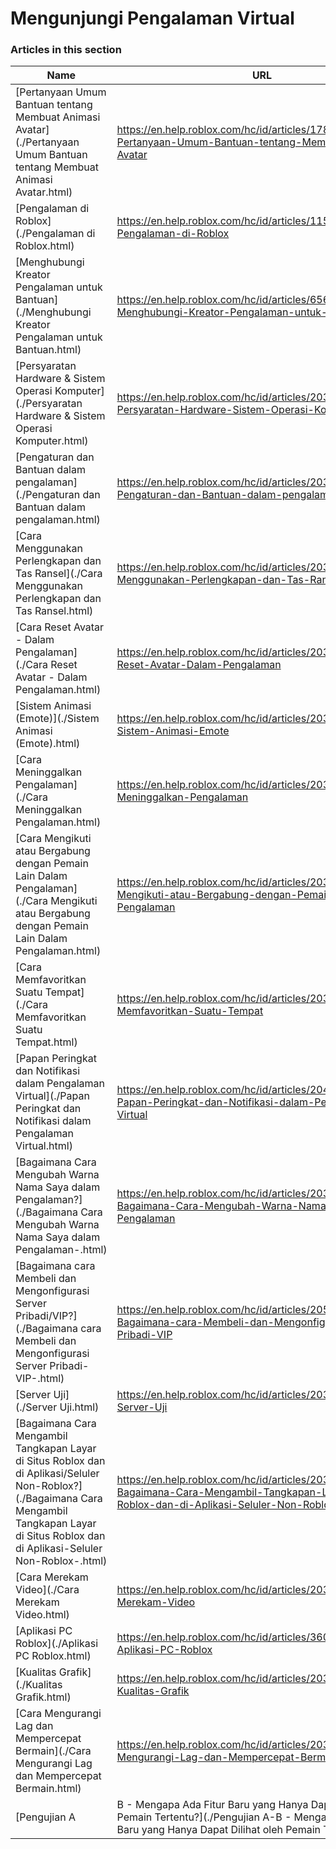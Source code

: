 # Mengunjungi Pengalaman Virtual  
### Articles in this section
Name|URL
-|-
[Pertanyaan Umum Bantuan tentang Membuat Animasi Avatar](./Pertanyaan Umum Bantuan tentang Membuat Animasi Avatar.html) |https://en.help.roblox.com/hc/id/articles/17877687557396-Pertanyaan-Umum-Bantuan-tentang-Membuat-Animasi-Avatar
[Pengalaman di Roblox](./Pengalaman di Roblox.html) |https://en.help.roblox.com/hc/id/articles/115004734603-Pengalaman-di-Roblox
[Menghubungi Kreator Pengalaman untuk Bantuan](./Menghubungi Kreator Pengalaman untuk Bantuan.html) |https://en.help.roblox.com/hc/id/articles/6566665691924-Menghubungi-Kreator-Pengalaman-untuk-Bantuan
[Persyaratan Hardware & Sistem Operasi Komputer](./Persyaratan Hardware & Sistem Operasi Komputer.html) |https://en.help.roblox.com/hc/id/articles/203312800-Persyaratan-Hardware-Sistem-Operasi-Komputer
[Pengaturan dan Bantuan dalam pengalaman](./Pengaturan dan Bantuan dalam pengalaman.html) |https://en.help.roblox.com/hc/id/articles/203314230-Pengaturan-dan-Bantuan-dalam-pengalaman
[Cara Menggunakan Perlengkapan dan Tas Ransel](./Cara Menggunakan Perlengkapan dan Tas Ransel.html) |https://en.help.roblox.com/hc/id/articles/203314280-Cara-Menggunakan-Perlengkapan-dan-Tas-Ransel
[Cara Reset Avatar - Dalam Pengalaman](./Cara Reset Avatar - Dalam Pengalaman.html) |https://en.help.roblox.com/hc/id/articles/203314290-Cara-Reset-Avatar-Dalam-Pengalaman
[Sistem Animasi (Emote)](./Sistem Animasi (Emote).html) |https://en.help.roblox.com/hc/id/articles/203314300-Sistem-Animasi-Emote
[Cara Meninggalkan Pengalaman](./Cara Meninggalkan Pengalaman.html) |https://en.help.roblox.com/hc/id/articles/203314240-Cara-Meninggalkan-Pengalaman
[Cara Mengikuti atau Bergabung dengan Pemain Lain Dalam Pengalaman](./Cara Mengikuti atau Bergabung dengan Pemain Lain Dalam Pengalaman.html) |https://en.help.roblox.com/hc/id/articles/203314220-Cara-Mengikuti-atau-Bergabung-dengan-Pemain-Lain-Dalam-Pengalaman
[Cara Memfavoritkan Suatu Tempat](./Cara Memfavoritkan Suatu Tempat.html) |https://en.help.roblox.com/hc/id/articles/203313670-Cara-Memfavoritkan-Suatu-Tempat
[Papan Peringkat dan Notifikasi dalam Pengalaman Virtual](./Papan Peringkat dan Notifikasi dalam Pengalaman Virtual.html) |https://en.help.roblox.com/hc/id/articles/204343250-Papan-Peringkat-dan-Notifikasi-dalam-Pengalaman-Virtual
[Bagaimana Cara Mengubah Warna Nama Saya dalam Pengalaman?](./Bagaimana Cara Mengubah Warna Nama Saya dalam Pengalaman-.html) |https://en.help.roblox.com/hc/id/articles/203314200-Bagaimana-Cara-Mengubah-Warna-Nama-Saya-dalam-Pengalaman
[Bagaimana cara Membeli dan Mengonfigurasi Server Pribadi/VIP?](./Bagaimana cara Membeli dan Mengonfigurasi Server Pribadi-VIP-.html) |https://en.help.roblox.com/hc/id/articles/205345050-Bagaimana-cara-Membeli-dan-Mengonfigurasi-Server-Pribadi-VIP
[Server Uji](./Server Uji.html) |https://en.help.roblox.com/hc/id/articles/203314170-Server-Uji
[Bagaimana Cara Mengambil Tangkapan Layar di Situs Roblox dan di Aplikasi/Seluler Non-Roblox?](./Bagaimana Cara Mengambil Tangkapan Layar di Situs Roblox dan di Aplikasi-Seluler Non-Roblox-.html) |https://en.help.roblox.com/hc/id/articles/203314160-Bagaimana-Cara-Mengambil-Tangkapan-Layar-di-Situs-Roblox-dan-di-Aplikasi-Seluler-Non-Roblox
[Cara Merekam Video](./Cara Merekam Video.html) |https://en.help.roblox.com/hc/id/articles/203314190-Cara-Merekam-Video
[Aplikasi PC Roblox](./Aplikasi PC Roblox.html) |https://en.help.roblox.com/hc/id/articles/360054053812-Aplikasi-PC-Roblox
[Kualitas Grafik](./Kualitas Grafik.html) |https://en.help.roblox.com/hc/id/articles/203314310-Kualitas-Grafik
[Cara Mengurangi Lag dan Mempercepat Bermain](./Cara Mengurangi Lag dan Mempercepat Bermain.html) |https://en.help.roblox.com/hc/id/articles/203314150-Cara-Mengurangi-Lag-dan-Mempercepat-Bermain
[Pengujian A|B - Mengapa Ada Fitur Baru yang Hanya Dapat Dilihat oleh Pemain Tertentu?](./Pengujian A-B - Mengapa Ada Fitur Baru yang Hanya Dapat Dilihat oleh Pemain Tertentu-.html) |https://en.help.roblox.com/hc/id/articles/203312530-Pengujian-A-B-Mengapa-Ada-Fitur-Baru-yang-Hanya-Dapat-Dilihat-oleh-Pemain-Tertentu
